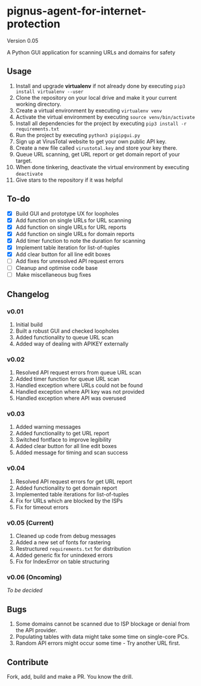# pignus-agent-for-internet-protection 
Version 0.05

A Python GUI application for scanning URLs and domains for safety 

## Usage 
1.  Install and upgrade **virtualenv** if not already done by executing ```pip3 install virtualenv --user```
2.  Clone the repository on your local drive and make it your current working directory.
3.  Create a virtual environment by executing ```virtualenv venv```
4.  Activate the virtual environment by executing ```source venv/bin/activate```
5.  Install all dependencies for the project by executing ```pip3 install -r requirements.txt```
6.  Run the project by executing ```python3 pigipgui.py```
7.  Sign up at VirusTotal website to get your own public API key.
8.  Create a new file called `virustotal.key` and store your key there.
9.  Queue URL scanning, get URL report or get domain report of your target.
10. When done tinkering, deactivate the virtual environment by executing ```deactivate```
11. Give stars to the repository if it was helpful

## To-do
- [X] Build GUI and prototype UX for loopholes
- [X] Add function on single URLs for URL scanning
- [X] Add function on single URLs for URL reports
- [X] Add function on single URLs for domain reports
- [X] Add timer function to note the duration for scanning
- [X] Implement table iteration for list-of-tuples
- [X] Add clear button for all line edit boxes
- [ ] Add fixes for unresolved API request errors
- [ ] Cleanup and optimise code base
- [ ] Make miscellaneous bug fixes

## Changelog

### v0.01
1. Initial build
2. Built a robust GUI and checked loopholes
3. Added functionality to queue URL scan
4. Added way of dealing with APIKEY externally

### v0.02
1. Resolved API request errors from queue URL scan
2. Added timer function for queue URL scan
3. Handled exception where URLs could not be found
4. Handled exception where API key was not provided
5. Handled exception where API was overused

### v0.03
1. Added warning messages
2. Added functionality to get URL report
3. Switched fontface to improve legibility
4. Added clear button for all line edit boxes
5. Added message for timing and scan success

### v0.04
1. Resolved API request errors for get URL report
2. Added functionality to get domain report
3. Implemented table iterations for list-of-tuples
4. Fix for URLs which are blocked by the ISPs
5. Fix for timeout errors

### v0.05 (Current)
1. Cleaned up code from debug messages
2. Added a new set of fonts for rastering
3. Restructured `requirements.txt` for distribution
4. Added generic fix for unindexed errors
5. Fix for IndexError on table structuring

### v0.06 (Oncoming)
_To be decided_

## Bugs
1. Some domains cannot be scanned due to ISP blockage or denial from the API provider.
2. Populating tables with data might take some time on single-core PCs.
3. Random API errors might occur some time - Try another URL first.

## Contribute
Fork, add, build and make a PR. You know the drill.
